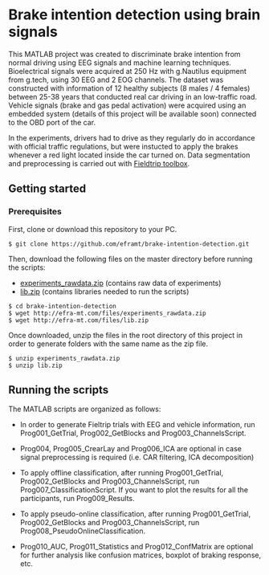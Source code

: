 # Brake intention detection using brain signals

This MATLAB project was created to discriminate brake intention from normal driving using EEG signals and machine learning techniques. Bioelectrical signals were acquired at 250 Hz with g.Nautilus equipment from g.tech, using 30 EEG and 2 EOG channels. The dataset was constructed with information of 12 healthy subjects (8 males / 4 females) between 25-38 years that conducted real car driving in an low-traffic road. Vehicle signals (brake and gas pedal activation) were acquired using an embedded system (details of this project will be available soon) connected to the OBD port of the car. 

In the experiments, drivers had to drive as they regularly do in accordance with official traffic regulations, but were instucted to apply the brakes whenever a red light located inside the car turned on. Data segmentation and preprocessing is carried out with [Fieldtrip toolbox](http://www.fieldtriptoolbox.org/).

## Getting started

### Prerequisites

First, clone or download this repository to your PC.

```
$ git clone https://github.com/eframt/brake-intention-detection.git
```
Then, download the following files on the master directory before running the scripts:
  - [experiments_rawdata.zip](http://efra-mt.com/files/experiments_rawdata.zip) (contains raw data of experiments)
  - [lib.zip](http://efra-mt.com/files/lib.zip) (contains libraries needed to run the scripts)

```
$ cd brake-intention-detection
$ wget http://efra-mt.com/files/experiments_rawdata.zip
$ wget http://efra-mt.com/files/lib.zip
```
  
Once downloaded, unzip the files in the root directory of this project in order to generate folders with the same name as the zip file.

```
$ unzip experiments_rawdata.zip
$ unzip lib.zip
```

## Running the scripts

The MATLAB scripts are organized as follows:

- In order to generate Fieltrip trials with EEG and vehicle information, run Prog001_GetTrial, Prog002_GetBlocks and 
Prog003_ChannelsScript.

- Prog004, Prog005_CrearLay and Prog006_ICA are optional in case signal preprocessing is required (i.e. CAR filtering,
ICA decomposition)

- To apply offline classification, after running Prog001_GetTrial, Prog002_GetBlocks and Prog003_ChannelsScript,
run Prog007_ClassificationScript. If you want to plot the results
  for all the participants, run Prog009_Results.
  
- To apply pseudo-online classification, after running Prog001_GetTrial, Prog002_GetBlocks and Prog003_ChannelsScript,
run Prog008_PseudoOnlineClassification.

- Prog010_AUC, Prog011_Statistics and Prog012_ConfMatrix are optional for further analysis like confusion matrices,
boxplot of braking response, etc.
